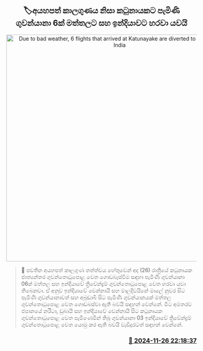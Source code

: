 <p align='center'><b><h2 align='center' title='Due to bad weather, 6 flights that arrived at Katunayake are diverted to Mattala and India'>🏷අයහපත් කාලගුණය නිසා කටුනායකට පැමිණි ගුවන්යානා 6ක් මත්තලට සහ ඉන්දියාවට හරවා යවයි</h2></b></p>
<p align='center'><img src='https://helakuru.sgp1.cdn.digitaloceanspaces.com/esana/images/lib/airport-2-archived.jpg' width='600' alt='Due to bad weather, 6 flights that arrived at Katunayake are diverted to Mattala and India'></p>

>📝 පවතින අයහපත් කාලගුණ තත්ත්වය හේතුවෙන් අද (26) රාත්‍රියේ කටුනායක ජාත්‍යන්තර ගුවන්තොටුපොළ වෙත ගොඩබැස්වීම සඳහා පැමිණි ගුවන්යානා 06ක් මත්තල සහ ඉන්දියාවේ ත්‍රිවේන්ද්‍රම් ගුවන්තොටුපොළ වෙත හරවා යවා තිබෙනවා.
ඒ අනුව ඉන්දියාවේ චෙන්නායි සහ මාලදිවයිනේ මාලේ නුවර සිට පැමිණි ගුවන්යානාවත් සහ අබුඩාබි සිට පැමිණි ගුවන්යානයක් මත්තල ගුවන්තොටුපොළ වෙත ගොඩබස්වා ඇති බවයි සඳහන් වෙන්නේ.
මීට අමතරව ජපානයේ නරීටා, ඩුබායි සහ ඉන්දියාවේ චෙන්නායි සිට කටුනායක ගුවන්තොටුපොළ වෙත පැමිණෙමින් තිබූ ගුවන්යානා 03 ඉන්දියාවේ ත්‍රිවේන්ද්‍රම් ගුවන්තොටුපොළ වෙත යොමු කර ඇති බවයි වැඩිදුරටත් සඳහන් වෙන්නේ. 


<h3 align='right'><a href='https://www.helakuru.lk/esana/p/105481/'>📅 2024-11-26 22:18:37</a></h3>
